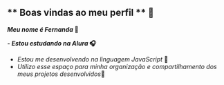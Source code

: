 ## ** Boas vindas ao meu perfil ** 🖤

   **_Meu nome é Fernanda_ 💙**

 **- _Estou estudando na Alura_ 🎧**
- _Estou me desenvolvendo na linguagem JavaScript_ 📁
- _Utilizo esse espaço para minha organização e compartilhamento dos meus projetos desenvolvidos_🤡
